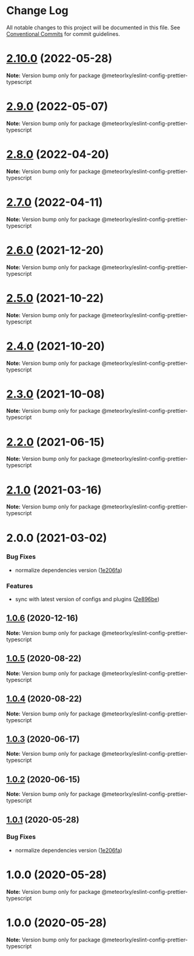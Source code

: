 # Change Log

All notable changes to this project will be documented in this file.
See [Conventional Commits](https://conventionalcommits.org) for commit guidelines.

# [2.10.0](https://github.com/meteorlxy/configs/compare/v2.9.0...v2.10.0) (2022-05-28)

**Note:** Version bump only for package @meteorlxy/eslint-config-prettier-typescript

# [2.9.0](https://github.com/meteorlxy/configs/compare/v2.8.0...v2.9.0) (2022-05-07)

**Note:** Version bump only for package @meteorlxy/eslint-config-prettier-typescript

# [2.8.0](https://github.com/meteorlxy/configs/compare/v2.7.0...v2.8.0) (2022-04-20)

**Note:** Version bump only for package @meteorlxy/eslint-config-prettier-typescript

# [2.7.0](https://github.com/meteorlxy/configs/compare/v2.6.0...v2.7.0) (2022-04-11)

**Note:** Version bump only for package @meteorlxy/eslint-config-prettier-typescript

# [2.6.0](https://github.com/meteorlxy/configs/compare/v2.5.0...v2.6.0) (2021-12-20)

**Note:** Version bump only for package @meteorlxy/eslint-config-prettier-typescript

# [2.5.0](https://github.com/meteorlxy/configs/compare/v2.4.0...v2.5.0) (2021-10-22)

**Note:** Version bump only for package @meteorlxy/eslint-config-prettier-typescript

# [2.4.0](https://github.com/meteorlxy/configs/compare/v2.3.0...v2.4.0) (2021-10-20)

**Note:** Version bump only for package @meteorlxy/eslint-config-prettier-typescript

# [2.3.0](https://github.com/meteorlxy/configs/compare/v2.2.0...v2.3.0) (2021-10-08)

**Note:** Version bump only for package @meteorlxy/eslint-config-prettier-typescript

# [2.2.0](https://github.com/meteorlxy/configs/compare/v2.1.0...v2.2.0) (2021-06-15)

**Note:** Version bump only for package @meteorlxy/eslint-config-prettier-typescript

# [2.1.0](https://github.com/meteorlxy/configs/compare/v2.0.0...v2.1.0) (2021-03-16)

**Note:** Version bump only for package @meteorlxy/eslint-config-prettier-typescript

# 2.0.0 (2021-03-02)

### Bug Fixes

- normalize dependencies version ([1e206fa](https://github.com/meteorlxy/configs/commit/1e206faa32ccbc82d46b53981a656bc58726e3f8))

### Features

- sync with latest version of configs and plugins ([2e896be](https://github.com/meteorlxy/configs/commit/2e896be5da49e189b966b5ba9b8813d7e05f3da9))

## [1.0.6](https://github.com/meteorlxy/configs/compare/@meteorlxy/eslint-config-prettier-typescript@1.0.5...@meteorlxy/eslint-config-prettier-typescript@1.0.6) (2020-12-16)

**Note:** Version bump only for package @meteorlxy/eslint-config-prettier-typescript

## [1.0.5](https://github.com/meteorlxy/configs/compare/@meteorlxy/eslint-config-prettier-typescript@1.0.4...@meteorlxy/eslint-config-prettier-typescript@1.0.5) (2020-08-22)

**Note:** Version bump only for package @meteorlxy/eslint-config-prettier-typescript

## [1.0.4](https://github.com/meteorlxy/configs/compare/@meteorlxy/eslint-config-prettier-typescript@1.0.3...@meteorlxy/eslint-config-prettier-typescript@1.0.4) (2020-08-22)

**Note:** Version bump only for package @meteorlxy/eslint-config-prettier-typescript

## [1.0.3](https://github.com/meteorlxy/configs/compare/@meteorlxy/eslint-config-prettier-typescript@1.0.2...@meteorlxy/eslint-config-prettier-typescript@1.0.3) (2020-06-17)

**Note:** Version bump only for package @meteorlxy/eslint-config-prettier-typescript

## [1.0.2](https://github.com/meteorlxy/configs/compare/@meteorlxy/eslint-config-prettier-typescript@1.0.1...@meteorlxy/eslint-config-prettier-typescript@1.0.2) (2020-06-15)

**Note:** Version bump only for package @meteorlxy/eslint-config-prettier-typescript

## [1.0.1](https://github.com/meteorlxy/configs/compare/@meteorlxy/eslint-config-prettier-typescript@1.0.0...@meteorlxy/eslint-config-prettier-typescript@1.0.1) (2020-05-28)

### Bug Fixes

- normalize dependencies version ([1e206fa](https://github.com/meteorlxy/configs/commits/1e206faa32ccbc82d46b53981a656bc58726e3f8))

# 1.0.0 (2020-05-28)

**Note:** Version bump only for package @meteorlxy/eslint-config-prettier-typescript

# 1.0.0 (2020-05-28)

**Note:** Version bump only for package @meteorlxy/eslint-config-prettier-typescript
